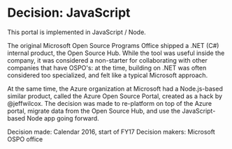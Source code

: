 # Decision: JavaScript

This portal is implemented in JavaScript / Node.

The original Microsoft Open Source Programs Office shipped a .NET (C#) internal product,
the Open Source Hub. While the tool was useful inside the company, it was considered a
non-starter for collaborating with other companies that have OSPO's: at the time, building
on .NET was often considered too specialized, and felt like a typical Microsoft approach.

At the same time, the Azure organization at Microsoft had a Node.js-based similar product,
called the Azure Open Source Portal, created as a hack by @jeffwilcox. The decision was made
to re-platform on top of the Azure portal, migrate data from the Open Source Hub, and use the
JavaScript-based Node app going forward.

Decision made: Calendar 2016, start of FY17
Decision makers: Microsoft OSPO office
